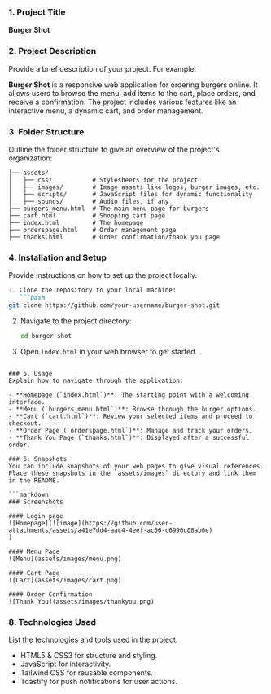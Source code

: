 ### 1. Project Title
**Burger Shot**
 
### 2. Project Description
Provide a brief description of your project. For example:
 
**Burger Shot** is a responsive web application for ordering burgers online. It allows users to browse the menu, add items to the cart, place orders, and receive a confirmation. The project includes various features like an interactive menu, a dynamic cart, and order management.
 
### 3. Folder Structure
Outline the folder structure to give an overview of the project's organization:
 
```
├── assets/
│   ├── css/           # Stylesheets for the project
│   ├── images/        # Image assets like logos, burger images, etc.
│   ├── scripts/       # JavaScript files for dynamic functionality
│   ├── sounds/        # Audio files, if any
├── burgers_menu.html  # The main menu page for burgers
├── cart.html          # Shopping cart page
├── index.html         # The homepage
├── orderspage.html    # Order management page
├── thanks.html        # Order confirmation/thank you page
```
 
### 4. Installation and Setup
Provide instructions on how to set up the project locally.
 
```markdown
1. Clone the repository to your local machine:
   ```bash
git clone https://github.com/your-username/burger-shot.git
   ```
2. Navigate to the project directory:
   ```bash
   cd burger-shot
   ```
3. Open `index.html` in your web browser to get started.
```
 
### 5. Usage
Explain how to navigate through the application:
 
- **Homepage (`index.html`)**: The starting point with a welcoming interface.
- **Menu (`burgers_menu.html`)**: Browse through the burger options.
- **Cart (`cart.html`)**: Review your selected items and proceed to checkout.
- **Order Page (`orderspage.html`)**: Manage and track your orders.
- **Thank You Page (`thanks.html`)**: Displayed after a successful order.
 
### 6. Snapshots
You can include snapshots of your web pages to give visual references. Place these snapshots in the `assets/images` directory and link them in the README.
 
```markdown
### Screenshots
 
#### Login page
![Homepage](![image](https://github.com/user-attachments/assets/a41e7dd4-aac4-4eef-ac06-c6990c08ab0e)
)
 
#### Menu Page
![Menu](assets/images/menu.png)
 
#### Cart Page
![Cart](assets/images/cart.png)
 
#### Order Confirmation
![Thank You](assets/images/thankyou.png)
```
 
### 8. Technologies Used
List the technologies and tools used in the project:
 
- HTML5 & CSS3 for structure and styling.
- JavaScript for interactivity.
- Tailwind CSS for reusable components.
- Toastify for push notifications for user actions.
